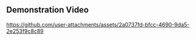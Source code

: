 ## Demonstration Video



https://github.com/user-attachments/assets/2a0737fd-bfcc-4690-9da5-2e253f9c8c89

